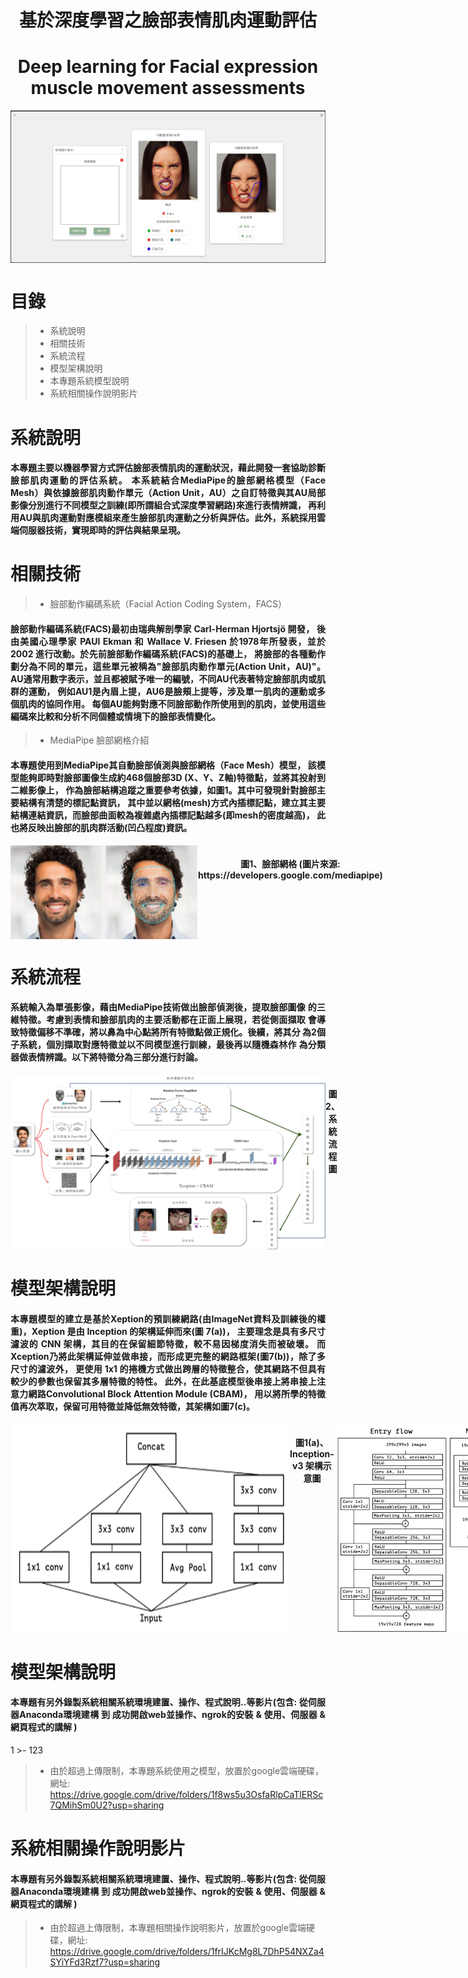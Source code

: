 <h1 align="center" >基於深度學習之臉部表情肌肉運動評估</h1>
<h1 align="center" >Deep learning for Facial expression muscle movement assessments</h1>

<div style="display: flex ;" align="center">
    <img src="Abstract-Image/圖片a.png" alt="網頁實機畫面"  />
</div>

# 目錄
>- 系統說明
>- 相關技術
>- 系統流程
>- 模型架構說明
>- 本專題系統模型說明
>- 系統相關操作說明影片

# 系統說明
<h4 style="text-align: justify;">
    本專題主要以機器學習方式評估臉部表情肌肉的運動狀況，藉此開發一套協助診斷臉部肌肉運動的評估系統。
    本系統結合MediaPipe的臉部網格模型（Face Mesh）與依據臉部肌肉動作單元（Action Unit，AU）之自訂特徵與其AU局部影像分別進行不同模型之訓練(即所謂組合式深度學習網路)來進行表情辨識，
    再利用AU與肌肉運動對應模組來產生臉部肌肉運動之分析與評估。此外，系統採用雲端伺服器技術，實現即時的評估與結果呈現。
</h4>

# 相關技術
>- 臉部動作編碼系統（Facial Action Coding System，FACS） 
<h4 style="text-align: justify;">
    臉部動作編碼系統(FACS)最初由瑞典解剖學家 Carl-Herman Hjortsjö 開發，
    後由美國心理學家 PAUl Ekman 和 Wallace V. Friesen 於1978年所發表，並於2002 進行改動。於先前臉部動作編碼系統(FACS)的基礎上，
    將臉部的各種動作劃分為不同的單元，這些單元被稱為"臉部肌肉動作單元(Action Unit，AU)"。
    AU通常用數字表示，並且都被賦予唯一的編號，不同AU代表著特定臉部肌肉或肌群的運動，
    例如AU1是內眉上提，AU6是臉頰上提等，涉及單一肌肉的運動或多個肌肉的協同作用。
    每個AU能夠對應不同臉部動作所使用到的肌肉，並使用這些編碼來比較和分析不同個體或情境下的臉部表情變化。 
</h4> 

>- MediaPipe 臉部網格介紹 
<h4 style="text-align: justify;">
    本專題使用到MediaPipe其自動臉部偵測與臉部網格（Face Mesh）模型，
    該模型能夠即時對臉部圖像生成約468個臉部3D (X、Y、Z軸)特徵點，並將其投射到二維影像上，
    作為臉部結構追蹤之重要參考依據，如圖1。其中可發現針對臉部主要結構有清楚的標記點資訊，
    其中並以網格(mesh)方式內插標記點，建立其主要結構連結資訊，而臉部曲面較為複雜處內插標記點越多(即mesh的密度越高)，
    此也將反映出臉部的肌肉群活動(凹凸程度)資訊。 
</h4> 
<div style="display: flex ;" align="center">
    <img src="Abstract-Image/mediapipe示意圖.png" alt="mediapipe示意圖" width="300" height="150"/>
    <h4>圖1、臉部網格 (圖片來源: https://developers.google.com/mediapipe)</h4>
</div>

# 系統流程
<h4 style="text-align: justify;">
系統輸入為單張影像，藉由MediaPipe技術做出臉部偵測後，提取臉部圖像
的三維特徵。考慮到表情和臉部肌肉的主要活動都在正面上展現，若從側面擷取
會導致特徵偏移不準確，將以鼻為中心點將所有特徵點做正規化。後續，將其分
為2個子系統，個別擷取對應特徵並以不同模型進行訓練，最後再以隨機森林作
為分類器做表情辨識。以下將特徵分為三部分進行討論。 
</h4>

<div style="display: flex ;" align="center">
    <img src="Abstract-Image/流程圖.png" alt="系統流程"  />
    <h4>圖2、系統流程圖</h4>
</div>

# 模型架構說明
<h4 style="text-align: justify;">
    本專題模型的建立是基於Xeption的預訓練網路(由ImageNet資料及訓練後的權重)，Xeption 
    是由 Inception 的架構延伸而來(圖 7(a))，
    主要理念是具有多尺寸濾波的 CNN 架構，其目的在保留細節特徵，較不易因梯度消失而被破壞。
    而Xception乃將此架構延伸並做串接，而形成更完整的網路框架(圖7(b))，除了多尺寸的濾波外，
    更使用 1x1 的捲機方式做出跨層的特徵整合，使其網路不但具有較少的參數也保留其多層特徵的特性。
    此外，在此基底模型後串接上將串接上注意力網路Convolutional Block Attention Module (CBAM)，
    用以將所學的特徵值再次萃取，保留可用特徵並降低無效特徵，其架構如圖7(c)。
</h4>
<div style="display: flex ;" align="center">
    <img src="Abstract-Image/a.png" alt="Inception-v3 架構示意圖" width="500"/>
    <h4>圖1(a)、Inception-v3 架構示意圖</h4>
    <img src="Abstract-Image/b.png" alt="Xception網路架構示意圖" width="500"/>
    <h4>圖1(b)、Xception網路架構示意圖</h4>
    <img src="Abstract-Image/c.png" alt="CBAM示意圖" width="500"/>
    <h4>圖1(c)、CBAM示意圖</h4>
</div>

# 模型架構說明
<h4 style="text-align: justify;">
    本專題有另外錄製系統相關系統環境建置、操作、程式說明..等影片(包含: 從伺服器Anaconda環境建構 到 成功開啟web並操作、ngrok的安裝 & 使用、伺服器 & 網頁程式的講解 )
</h4>
1
    >- 123

>- 由於超過上傳限制，本專題系統使用之模型，放置於google雲端硬碟，網址: https://drive.google.com/drive/folders/1f8ws5u3OsfaRlpCaTlERSc7QMihSm0U2?usp=sharing

# 系統相關操作說明影片
<h4 style="text-align: justify;">
    本專題有另外錄製系統相關系統環境建置、操作、程式說明..等影片(包含: 從伺服器Anaconda環境建構 到 成功開啟web並操作、ngrok的安裝 & 使用、伺服器 & 網頁程式的講解 )
</h4>

>- 由於超過上傳限制，本專題相關操作說明影片，放置於google雲端硬碟，網址: https://drive.google.com/drive/folders/1frIJKcMg8L7DhP54NXZa4SYiYFd3Rzf7?usp=sharing

 
